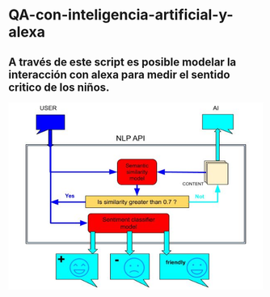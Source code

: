 # QA-con-inteligencia-artificial-y-alexa
A través de este script es posible modelar la interacción con alexa para medir el sentido critico de los niños.
----------------------------------------------------------------------
![Screenshot](wwe.JPG)
